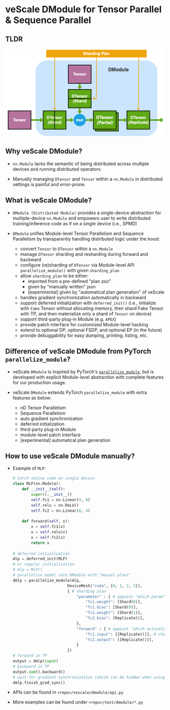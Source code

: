 # veScale DModule for Tensor Parallel & Sequence Parallel

## TLDR

<img src="../../docs/pictures/dmodule.png" alt="DModule" width="600"/>

## Why veScale DModule?

- `nn.Module` lacks the semantic of being distributed across multiple devices and running distributed operators

- Manually managing `DTensor` and `Tensor` within a `nn.Module` in distributed settings is painful and error-prone.

## What is veScale DModule?

- `DModule (Distributed Module)` provides a single-device abstraction for multiple-device `nn.Module` and empowers user to write distributed training/inference code as if on a single device (i.e., SPMD)

- `DModule` unifies Module-level Tensor Parallelism and Sequence Parallelism by transparently handling distributed logic under the hood:
    - convert `Tensor` to `DTensor` within a `nn.Module` 
    - manage `DTensor` sharding and resharding during forward and backward
    - configure (re)sharding of `DTensor` via Module-level API `parallelize_module()` with given `sharding_plan`
    - allow `sharding_plan` to be either:
        - imported from a pre-defined "plan zoo" 
        - given by "manually written" json
        - [experimental] given by "automatical plan generation" of veScale
    - handles gradient synchronization automatically in backward
    - support deferred initialization with `deferred_init()` (i.e., initialize with `Fake` Tensor without allocating memory, then shard Fake Tensor with TP, and then materialize only a shard of `Tensor` on device)
    - support third-party plug-in Module (e.g. `APEX`)
    - provide patch interface for customized Module-level hacking
    - extend to optional DP, optional FSDP, and optional EP (in the future)
    - provide debuggability for easy dumping, printing, listing, etc.

## Difference of veScale DModule from PyTorch `parallelize_module`?

- veScale `DModule` is inspired by PyTorch's [`parallelize_module`](https://pytorch.org/docs/stable/_modules/torch/distributed/tensor/parallel/api.html#parallelize_module), but is developed with explicit Module-level abstraction with complete features for our production usage.

- veScale `DModule` extends PyTorch `parallelize_module` with extra features as below: 
    - nD Tensor Parallelism
    - Sequence Parallelism
    - auto gradient synchronization
    - deferred initialization
    - third-party plug-in Module
    - module-level patch interface
    - [experimental] automatical plan generation

## How to use veScale DModule manually?

- Example of `MLP`:

    ``` python
    # torch native code on single device
    class MLP(nn.Module):
        def __init__(self):
            super().__init__()
            self.fc1 = nn.Linear(4, 8)
            self.relu = nn.ReLU()
            self.fc2 = nn.Linear(8, 4)

        def forward(self, x):
            x = self.fc1(x)
            x = self.relu(x)
            x = self.fc2(x)
            return x

    # deferred initialization
    mlp = deferred_init(MLP) 
    # or regular initialization
    # mlp = MLP()
    # parallelize model into DModule with "maunal plans"
    dmlp = parallelize_module(mlp, 
                            DeviceMesh("cuda", [0, 1, 2, 3]), 
                            { # sharding plan
                                "parameter" : { # appoint "which param" with what [placements]
                                    "fc1.weight": [Shard(0)],
                                    "fc1.bias": [Shard(0)],
                                    "fc2.weight": [Shard(1)],
                                    "fc2.bias": [Replicate()],
                                },
                                "forward" : { # appoint "which activation" with what [placements]
                                    "fc1.input": [[Replicate()]], # change to Shard(<dim>) for SP/DP
                                    "fc2.output": [[Replicate()]],
                                }
                            })
    # forward in TP
    output = dmlp(input)
    # backward in TP
    output.sum().backward()
    # wait for gradient synchronization (which can be hidden when using veScale optimizer)
    dmlp.finish_grad_sync()

    ```

- APIs can be found in `<repo>/vescale/dmodule/api.py`

- More examples can be found under `<repo>/test/dmodule/*.py`